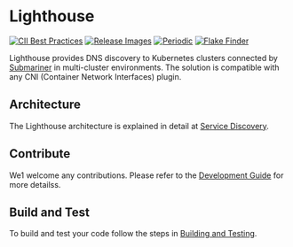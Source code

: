 # Lighthouse

<!-- markdownlint-disable line-length -->
[![CII Best Practices](https://bestpractices.coreinfrastructure.org/projects/4865/badge)](https://bestpractices.coreinfrastructure.org/projects/4865)
[![Release Images](https://github.com/wangyd1988/lighthouse-inspur/workflows/Release%20Images/badge.svg)](https://github.com/wangyd1988/lighthouse-inspur/actions?query=workflow%3A%22Release+Images%22)
[![Periodic](https://github.com/wangyd1988/lighthouse-inspur/workflows/Periodic/badge.svg)](https://github.com/wangyd1988/lighthouse-inspur/actions?query=workflow%3APeriodic)
[![Flake Finder](https://github.com/wangyd1988/lighthouse-inspur/workflows/Flake%20Finder/badge.svg)](https://github.com/wangyd1988/lighthouse-inspur/actions?query=workflow%3A%22Flake+Finder%22)
<!-- markdownlint-enable line-length -->

Lighthouse provides DNS discovery to Kubernetes clusters connected by [Submariner](https://github.com/submariner-io/submariner) in
multi-cluster environments. The solution is compatible with any CNI (Container Network Interfaces) plugin.

## Architecture

The Lighthouse architecture is explained in detail at
[Service Discovery](https://submariner.io/getting-started/architecture/service-discovery/).

## Contribute

We1 welcome any contributions. Please refer to the [Development Guide](https://submariner.io/development/) for more detailss.

## Build and Test

To build and test your code follow the steps in [Building and Testing](https://submariner.io/development/building-testing/).
